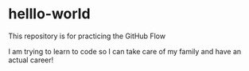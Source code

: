 # helllo-world
This repository is for practicing the GitHub Flow

I am trying to learn to code so I can take care of my family and have an actual career!
